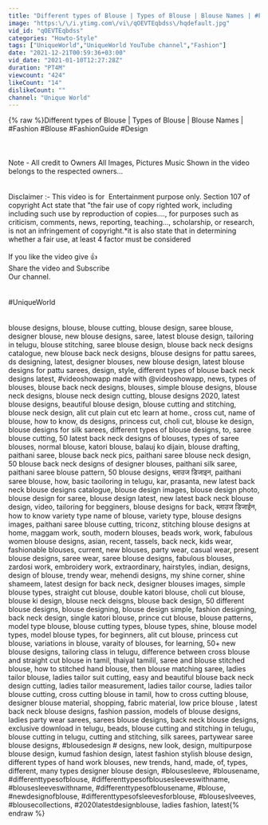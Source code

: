 ```yaml
---
title: "Different types of Blouse | Types of Blouse | Blouse Names | #Fashion #Blouse #FashionGuide #Design"
image: "https:\/\/i.ytimg.com\/vi\/qOEVTEqbdss\/hqdefault.jpg"
vid_id: "qOEVTEqbdss"
categories: "Howto-Style"
tags: ["UniqueWorld","UniqueWorld YouTube channel","Fashion"]
date: "2021-12-21T00:59:36+03:00"
vid_date: "2021-01-10T12:27:28Z"
duration: "PT4M"
viewcount: "424"
likeCount: "14"
dislikeCount: ""
channel: "Unique World"
---
```

{% raw %}Different types of Blouse | Types of Blouse | Blouse Names | #Fashion #Blouse #FashionGuide #Design<br /><br /><br /><br />Note - All credit to Owners All Images, Pictures Music Shown in the video belongs to the respected owners...<br /><br /><br /> Disclaimer :- This video is for ‌ Entertainment purpose only. Section 107 of copyright Act state that &quot;the fair use of copy righted work, including including such use by reproduction of copies...., for purposes such as criticism, comments, news, reporting, teaching..., scholarship, or research, is not an infringement of copyright.*it is also state that in determining whether a fair use, at least 4 factor must be considered<br /><br /> If you like the video give 👍 <br />Share the video and Subscribe<br /> Our channel.<br /><br /><br />#UniqueWorld<br /><br /><br />blouse designs, blouse, blouse cutting, blouse design, saree blouse, designer blouse, new blouse designs, saree, latest blouse design, tailoring in telugu, blouse stitching, saree blouse design, blouse back neck designs catalogue, new blouse back neck designs, blouse designs for pattu sarees, ds designing, latest, designer blouses, new blouse design, latest blouse designs for pattu sarees, design, style, different types of blouse back neck designs latest, #videoshowapp made with @videoshowapp, news, types of blouses, blouse back neck designs, blouses, simple blouse designs, blouse neck designs, blouse neck design cutting, blouse designs 2020, latest blouse designs, beautiful blouse design, blouse cutting and stitching, blouse neck design, alit cut plain cut etc learn at home., cross cut, name of blouse, how to know, ds designs, princess cut, choli cut, blouse ke design, blouse designs for silk sarees, different types of blouse designs, to, saree blouse cutting, 50 latest back neck designs of blouses, types of saree blouses, normal blouse, katori blouse, balauj ko dijain, blouse drafting, paithani saree, blouse back neck pics, paithani saree blouse neck design, 50 blouse back neck designs of designer blouses, paithani silk saree, paithani saree blouse pattern, 50 blouse designs, ब्लाउज डिजाइन, paithani saree blouse, how, basic taoiloring in telugu, kar, prasanta, new latest back neck blouse designs catalogue, blouse design images, blouse design photo, blouse design for saree, blouse design latest, new latest back neck blouse design, video, tailoring for begginers, blouse designs for back, ब्लाउज डिजाईन, how to know variety type name of blouse, variety type, blouse designs images, paithani saree blouse cutting, triconz, stitching blouse designs at home, maggam work, south, modern blouses, beads work, work, fabulous women blouse designs, asian, recent, tassels, back neck, kids wear, fashionable blouses, current, new blouses, party wear, casual wear, present blouse designs, saree wear, saree blouse designs, fabulous blouses, zardosi work, embroidery work, extraordinary, hairstyles, indian, designs, design of blouse, trendy wear, mehendi designs, my shine corner, shine shameem, latest design for back neck, designer blouses images, simple blouse types, straight cut blouse, double katori blouse, choli cut blouse, blouse ki design, blouse neck deisgns, blouse back design, 50 different blouse designs, blouse designing, blouse design simple, fashion designing, back neck design, single katori blouse, prince cut blouse, blouse patterns, model type blouse, blouse cutting types, blouse types, shine, blouse model types, model blouse types, for beginners, alit cut blouse, princess cut blouse, variations in blouse, varaity of blouses, for learning, 50+ new blouse designs, tailoring class in telugu, difference between cross blouse and straight cut blouse in tamil, thaiyal tamilil, saree and blouse stitched blouse, how to stitched hand blouse, then blouse matching saree, ladies tailor blouse, ladies tailor suit cutting, easy and beautiful blouse back neck design cutting, ladies tailor measurement, ladies tailor course, ladies tailor blouse cutting, cross cutting blouse in tamil, how to cross cutting blouse, designer blouse material, shopping, fabric material, low price blouse , latest back neck blouse designs, fashion passion, models of blouse designs, ladies party wear sarees, sarees blouse designs, back neck blouse designs, exclusive  download in telugu, beads, blouse cutting and stitching in telugu, blouse cutting in telugu, cutting and stitching, silk sarees, partywear saree blouse designs, #blousedesign # designs, new look,  design, multipurpose blouse design, kumud fashion design, latest fashion stylish blouse design, different types of hand work blouses, new trends, hand, made, of, types, different, many types designer blouse design, #blousesleeve, #blousename, #differenttypesofblouse, #differenttypesofblousesleeveswithname, #blousesleeveswithname, #differenttypesofblousename, #blouse, #newdesignofblouse, #differenttypesofsleevesforblouse, #blouseslveeves, #blousecollections, #2020latestdesignblouse, ladies fashion, latest{% endraw %}
